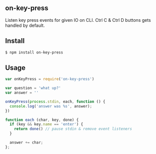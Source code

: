 ## on-key-press

Listen key press events for given IO on CLI. Ctrl C & Ctrl D buttons
gets handled by default.

## Install

```bash
$ npm install on-key-press
```

## Usage

```js
var onKeyPress = require('on-key-press')

var question = 'what up?'
var answer = ''

onKeyPress(process.stdin, each, function () {
  console.log('answer was %s', answer);
})

function each (char, key, done) {
  if (key && key.name == 'enter') {
    return done() // pause stdin & remove event listeners
  }

  answer += char;
};
```
